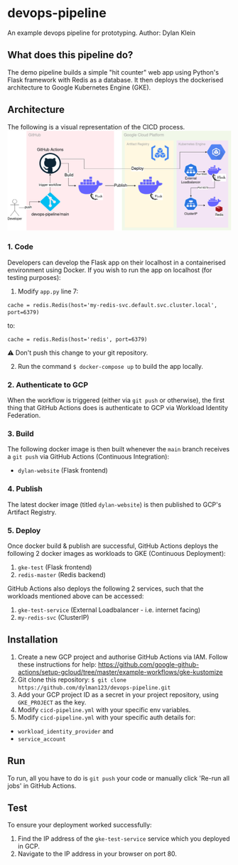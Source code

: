 # devops-pipeline
An example devops pipeline for prototyping.
Author: Dylan Klein

## What does this pipeline do?
The demo pipeline builds a simple "hit counter" web app using Python's Flask framework with Redis as a database. It then deploys the dockerised architecture to Google Kubernetes Engine (GKE).

## Architecture
The following is a visual representation of the CICD process.
![Architecture Diagram](devops-pipeline.drawio.png)

### 1. Code
Developers can develop the Flask app on their localhost in a containerised environment using Docker. If you wish to run the app on localhost (for testing purposes):
1. Modify `app.py` line 7:
```
cache = redis.Redis(host='my-redis-svc.default.svc.cluster.local', port=6379)
```
to:
```
cache = redis.Redis(host='redis', port=6379)
```
:warning: Don't push this change to your git repository.

2. Run the command `$ docker-compose up` to build the app locally.

### 2. Authenticate to GCP
When the workflow is triggered (either via `git push` or otherwise), the first thing that GitHub Actions does is authenticate to GCP via Workload Identity Federation.

### 3. Build
The following docker image is then built whenever the `main` branch receives a `git push` via GitHub Actions (Continuous Integration):
- `dylan-website` (Flask frontend)

### 4. Publish
The latest docker image (titled `dylan-website`) is then published to GCP's Artifact Registry.

### 5. Deploy
Once docker build & publish are successful, GitHub Actions deploys the following 2 docker images as workloads to GKE (Continuous Deployment):
1. `gke-test` (Flask frontend)
2. `redis-master` (Redis backend)

GitHub Actions also deploys the following 2 services, such that the workloads mentioned above can be accessed:
1. `gke-test-service` (External Loadbalancer - i.e. internet facing)
2. `my-redis-svc` (ClusterIP)

## Installation
1. Create a new GCP project and authorise GitHub Actions via IAM. 
Follow these instructions for help: https://github.com/google-github-actions/setup-gcloud/tree/master/example-workflows/gke-kustomize
2. Git clone this repository:
`$ git clone https://github.com/dylman123/devops-pipeline.git`
3. Add your GCP project ID as a secret in your project repository, using `GKE_PROJECT` as the key.
4. Modify `cicd-pipeline.yml` with your specific env variables.
5. Modify `cicd-pipeline.yml` with your specific auth details for:
- `workload_identity_provider` and
- `service_account`

## Run
To run, all you have to do is `git push` your code or manually click 'Re-run all jobs' in GitHub Actions.

## Test
To ensure your deployment worked successfully:
1. Find the IP address of the `gke-test-service` service which you deployed in GCP.
2. Navigate to the IP address in your browser on port 80.
